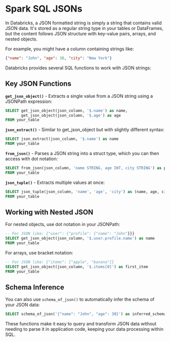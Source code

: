 # Spark SQL JSONs
In Databricks, a JSON formatted string is simply a string that contains valid JSON data. It's stored as a regular string type in your tables or DataFrames, but the content follows JSON structure with key-value pairs, arrays, and nested objects.

For example, you might have a column containing strings like:
```json
{"name": "John", "age": 30, "city": "New York"}
```

Databricks provides several SQL functions to work with JSON strings:

## Key JSON Functions

**`get_json_object()`** - Extracts a single value from a JSON string using a JSONPath expression:
```sql
SELECT get_json_object(json_column, '$.name') as name,
       get_json_object(json_column, '$.age') as age
FROM your_table
```

**`json_extract()`** - Similar to get_json_object but with slightly different syntax:
```sql
SELECT json_extract(json_column, '$.name') as name
FROM your_table
```

**`from_json()`** - Parses a JSON string into a struct type, which you can then access with dot notation:
```sql
SELECT from_json(json_column, 'name STRING, age INT, city STRING') as parsed_json
FROM your_table
```

**`json_tuple()`** - Extracts multiple values at once:
```sql
SELECT json_tuple(json_column, 'name', 'age', 'city') as (name, age, city)
FROM your_table
```

## Working with Nested JSON

For nested objects, use dot notation in your JSONPath:
```sql
-- For JSON like: {"user": {"profile": {"name": "John"}}}
SELECT get_json_object(json_column, '$.user.profile.name') as name
FROM your_table
```

For arrays, use bracket notation:
```sql
-- For JSON like: {"items": ["apple", "banana"]}
SELECT get_json_object(json_column, '$.items[0]') as first_item
FROM your_table
```

## Schema Inference

You can also use `schema_of_json()` to automatically infer the schema of your JSON data:
```sql
SELECT schema_of_json('{"name": "John", "age": 30}') as inferred_schema
```

These functions make it easy to query and transform JSON data without needing to parse it in application code, keeping your data processing within SQL.
